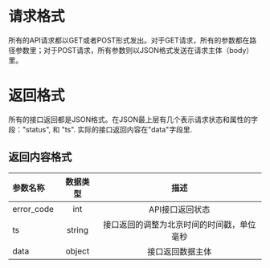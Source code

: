 # 请求格式

所有的API请求都以GET或者POST形式发出。对于GET请求，所有的参数都在路径参数里；对于POST请求，所有参数则以JSON格式发送在请求主体（body）里。


# 返回格式

所有的接口返回都是JSON格式。在JSON最上层有几个表示请求状态和属性的字段："status", 和 "ts". 实际的接口返回内容在"data"字段里.

## 返回内容格式
| 参数名称 | 数据类型 | 描述 |
| :- | :-: | :-: |
| error_code | int | API接口返回状态 |
| ts | string | 接口返回的调整为北京时间的时间戳，单位毫秒 |
| data | object | 接口返回数据主体 |
